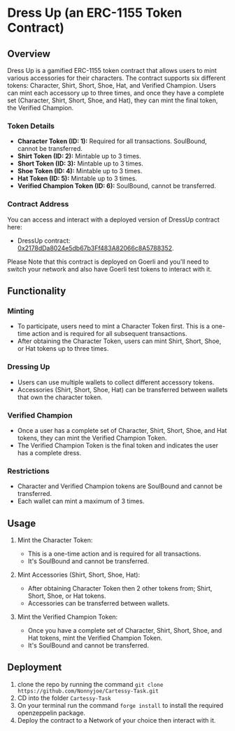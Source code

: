 # Dress Up (an ERC-1155 Token Contract)

## Overview

Dress Up is a gamified ERC-1155 token contract that allows users to mint various accessories for their characters. The contract supports six different tokens: Character, Shirt, Short, Shoe, Hat, and Verified Champion. Users can mint each accessory up to three times, and once they have a complete set (Character, Shirt, Short, Shoe, and Hat), they can mint the final token, the Verified Champion.

### Token Details

- **Character Token (ID: 1):** Required for all transactions. SoulBound, cannot be transferred.
- **Shirt Token (ID: 2):** Mintable up to 3 times.
- **Short Token (ID: 3):** Mintable up to 3 times.
- **Shoe Token (ID: 4):** Mintable up to 3 times.
- **Hat Token (ID: 5):** Mintable up to 3 times.
- **Verified Champion Token (ID: 6):** SoulBound, cannot be transferred.

### Contract Address
You can access and interact with a deployed version of DressUp contract here: 
- DressUp contract: [0x2178dDa8024e5db67b3Ff483A82066c8A5788352](https://goerli.etherscan.io/address/0x2178dda8024e5db67b3ff483a82066c8a5788352).

Please Note that this contract is deployed on Goerli and you'll need to switch your network and also have Goerli test tokens to interact with it.

## Functionality

### Minting

- To participate, users need to mint a Character Token first. This is a one-time action and is required for all subsequent transactions.
- After obtaining the Character Token, users can mint Shirt, Short, Shoe, or Hat tokens up to three times.

### Dressing Up

- Users can use multiple wallets to collect different accessory tokens.
- Accessories (Shirt, Short, Shoe, Hat) can be transferred between wallets that own the character token.

### Verified Champion

- Once a user has a complete set of Character, Shirt, Short, Shoe, and Hat tokens, they can mint the Verified Champion Token.
- The Verified Champion Token is the final token and indicates the user has a complete dress.

### Restrictions

- Character and Verified Champion tokens are SoulBound and cannot be transferred.
- Each wallet can mint a maximum of 3 times.

## Usage

1. Mint the Character Token:
   - This is a one-time action and is required for all transactions.
   - It's SoulBound and cannot be transferred.

2. Mint Accessories (Shirt, Short, Shoe, Hat):
   - After obtaining Character Token then 2 other tokens from; Shirt, Short, Shoe, or Hat tokens.
   - Accessories can be transferred between wallets.

3. Mint the Verified Champion Token:
   - Once you have a complete set of Character, Shirt, Short, Shoe, and Hat tokens, mint the Verified Champion Token.
   - It's SoulBound and cannot be transferred.

## Deployment

1. clone the repo by running the command ```git clone https://github.com/Nonnyjoe/Cartessy-Task.git```
2. CD into the folder ```Cartessy-Task``` 
3. On your terminal run the command ```forge install``` to install the required openzeppelin package.
4. Deploy the contract to a Network of your choice then interact with it.

